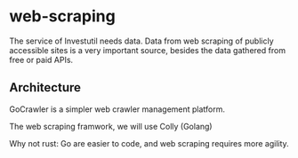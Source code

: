 # web-scraping
The service of Investutil needs data. Data from web scraping of publicly accessible sites is a very important source, besides the data gathered from free or paid APIs.

## Architecture


GoCrawler is a simpler web crawler management platform. 

The web scraping framwork, we will use  Colly (Golang)

Why not rust:
Go are easier to code, and web scraping requires more agility.
